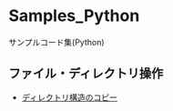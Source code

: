 # Samples_Python
サンプルコード集(Python)

## ファイル・ディレクトリ操作
- [ディレクトリ構造のコピー](./CopyDirectoryStructure/copy_directory_structure.py)
